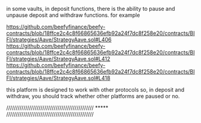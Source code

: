 in some vaults, in deposit functions, there is the ability to pause and unpause deposit and withdraw functions.
for example 

https://github.com/beefyfinance/beefy-contracts/blob/18ffce2c4c8f66865636efb92a24f7dc8f258e20/contracts/BIFI/strategies/Aave/StrategyAave.sol#L406
https://github.com/beefyfinance/beefy-contracts/blob/18ffce2c4c8f66865636efb92a24f7dc8f258e20/contracts/BIFI/strategies/Aave/StrategyAave.sol#L412
https://github.com/beefyfinance/beefy-contracts/blob/18ffce2c4c8f66865636efb92a24f7dc8f258e20/contracts/BIFI/strategies/Aave/StrategyAave.sol#L418

this platform is designed to work with other protocols so, in deposit and withdraw, you should track whether other platforms are paused or no.

////////////////////////////////////////////// ***** //////////////////////////////////////////////